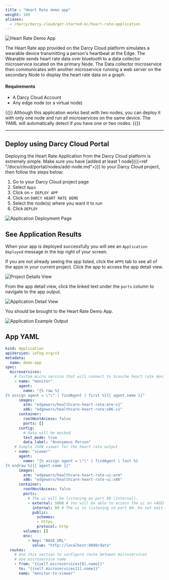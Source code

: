 ```yaml
---
title : "Heart Rate demo app"
weight: 160
aliases:
  - /darcy/darcy-cloud/get-started-ec/heart-rate-application
---
```

![Heart Rate Demo App](/images/15done.png)

The Heart Rate app provided on the Darcy Cloud platform simulates a wearable device
transmitting a person's heartbeat at the Edge. The Wearable sends heart rate data over bluetooth to
a data collector microservice located on the primary Node. The Data collector microservice then
communicates with another microservice running a web server on the secondary Node to display the
heart rate data on a graph.

#### Requirements

* A Darcy Cloud Account
* Any edge node (or a virtual node)

{{<alert>}} Although this application works best with two nodes, you can deploy it with only one
node and run all microservices on the same device. The YAML will automatically detect if you have
one or two nodes. {{</alert>}}

---

## Deploy using Darcy Cloud Portal

Deploying the Heart Rate Application from the Darcy Cloud platform is extremely simple. Make sure
you have [added at least 1 node]({{<ref "/docs/cloud/portal/nodes/add-node.md">}}) to your Darcy Cloud project, then
follow the steps below:

1. Go to your Darcy Cloud project page
2. Select `Apps`
3. Click on `+ DEPLOY APP`
4. Click on `DARCY HEART RATE DEMO`
5. Select the node(s) where you want it to run
6. Click `DEPLOY`

![Application Deployment Page](/images/12done.png)

## See Application Results

When your app is deployed successfully you will see an `Application Deployed` message in the top
right of your screen.

If you are not already seeing the app listed, click the `APPS` tab to see all of the apps in your
current project. Click the app to access the app detail view.

![Project Details View](/images/13done.png)

From the app detail view, click the linked text under the `ports` column to navigate to the app
output.

![Application Detail View](/images/14done.png)

You should be brought to the Heart Rate Demo App.

![Application Example Output](/images/15done.png)

## App YAML

```yaml
kind: Application
apiVersion: iofog.org/v3
metadata:
  name: demo-app
spec:
  microservices:
    # Custom micro service that will connect to Scosche heart rate monitor via Bluetooth
    - name: "monitor"
      agent:
        name: "{% raw %}
{% assign agent = \"\" | findAgent | first %}{{ agent.name }}"
      images:
        arm: "edgeworx/healthcare-heart-rate:arm-v1"
        x86: "edgeworx/healthcare-heart-rate:x86-v1"
      container:
        rootHostAccess: false
        ports: []
      config:
        # data will be mocked
        test_mode: true
        data_label: "Anonymous Person"
    # Simple JSON viewer for the heart rate output
    - name: "viewer"
      agent:
        name: "{% assign agent = \"\" | findAgent | last %}
{% endraw %}{{ agent.name }}"
      images:
        arm: "edgeworx/healthcare-heart-rate-ui:arm"
        x86: "edgeworx/healthcare-heart-rate-ui:x86"
      container:
        rootHostAccess: false
        ports:
          # The ui will be listening on port 80 (internal).
          - external: 5000 # You will be able to access the ui on <AGENT_IP>:5000
            internal: 80 # The ui is listening on port 80. Do not edit this.
            public:
              schemes:
              - https
              protocol: http
        volumes: []
        env:
          - key: "BASE_URL"
            value: "http://localhost:8080/data"
  routes:
    # Use this section to configure route between microservices
    # Use microservice name
    - from: "{{self.microservices[0].name}}"
      to: "{{self.microservices[1].name}}"
      name: "monitor-to-viewer"
```
